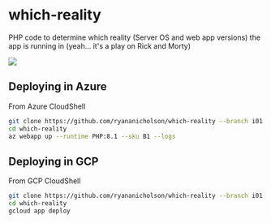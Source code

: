 # which-reality
PHP code to determine which reality (Server OS and web app versions) the app is running in (yeah... it's a play on Rick and Morty)

![](https://m.media-amazon.com/images/M/MV5BOGMxMzM4MTEtNzViZS00YTRlLThjOGYtOGEzZWU3MTkxMGM0XkEyXkFqcGdeQXVyNTAyODkwOQ@@._V1_.jpg)

## Deploying in Azure

From Azure CloudShell

```bash
git clone https://github.com/ryananicholson/which-reality --branch i01
cd which-reality
az webapp up --runtime PHP:8.1 --sku B1 --logs
```

## Deploying in GCP

From GCP CloudShell

```bash
git clone https://github.com/ryananicholson/which-reality --branch i01
cd which-reality
gcloud app deploy
```
